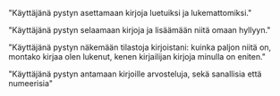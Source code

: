 "Käyttäjänä pystyn asettamaan kirjoja luetuiksi ja lukemattomiksi."

"Käyttäjänä pystyn selaamaan kirjoja ja lisäämään niitä omaan hyllyyn."

"Käyttäjänä pystyn näkemään tilastoja kirjoistani: kuinka paljon niitä on, montako kirjaa olen lukenut, kenen kirjailijan kirjoja minulla on eniten."

"Käyttäjänä pystyn antamaan kirjoille arvosteluja, sekä sanallisia että numeerisia"